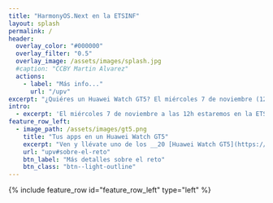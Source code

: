 ```yaml
---
title: "HarmonyOS.Next en la ETSINF"
layout: splash
permalink: /
header:
  overlay_color: "#000000"
  overlay_filter: "0.5"
  overlay_image: /assets/images/splash.jpg
  #caption: "CCBY Martin Alvarez"
  actions:
    - label: "Más info..."
      url: "/upv"
excerpt: "¿Quiéres un Huawei Watch GT5? El miércoles 7 de noviembre (12h) podrás conocer HarmonyOS.Next y cómo programar apps nativas para tu GT5 (sí, te regalamos uno 🙂)"
intro: 
  - excerpt: 'El miércoles 7 de noviembre a las 12h estaremos en la ETSINF de la UPV, donde podrás conocer las novedades del nuevo sistema operativo independiente, y participar en un reto de prototipado rápido... Las mejores ideas se llevarán uno de los 40 _wearables_ para poder probarlo con tus propias apps.'
feature_row_left:
  - image_path: /assets/images/gt5.png
    title: "Tus apps en un Huawei Watch GT5"
    excerpt: "Ven y llévate uno de los __20 [Huawei Watch GT5](https://consumer.huawei.com/es/wearables/watch-gt5/specs/) que regalaremos__ para que puedas desarrollar y probar tus propias apps nativas para HarmonyOS. "
    url: "upv#sobre-el-reto"
    btn_label: "Más detalles sobre el reto"
    btn_class: "btn--light-outline"
---
```


{% include feature_row id="feature_row_left" type="left" %}
